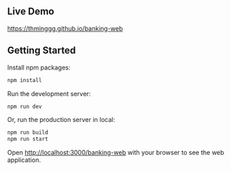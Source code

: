 ## Live Demo

https://thminggg.github.io/banking-web

## Getting Started

Install npm packages:

```bash
npm install
```

Run the development server:

```bash
npm run dev
```

Or, run the production server in local:

```bash
npm run build
npm run start
```

Open [http://localhost:3000/banking-web](http://localhost:3000/banking-web) with your browser to see the web application.
